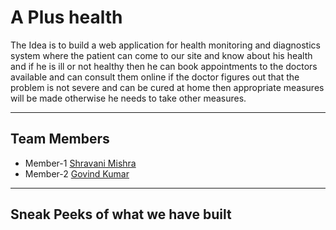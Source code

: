 # A Plus health

The Idea is to build a web application for health monitoring and diagnostics system where the patient can come to our site and know about his health and if he is ill or not healthy then he can book appointments to the doctors available and can consult them online if the doctor figures out that the problem is not severe and can be cured at home then appropriate measures will be made otherwise he needs to take other measures.

---

## Team Members

- Member-1 [Shravani Mishra](https://github.com/ShravaniMishra)
- Member-2 [Govind Kumar](https://github.com/govind-kumarr)


---

## Sneak Peeks of what we have built
